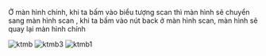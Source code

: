 Ở màn hình chính, khi ta bấm vào biểu tượng scan thì màn hình sẽ chuyển sang màn hình scan , khi ta bấm vào nút back ở màn hình scan, màn hình sẽ quay lại màn hình chính

![ktmb](https://github.com/user-attachments/assets/32231a41-7ac7-481f-847d-02b47c54303f)
![ktmb3](https://github.com/user-attachments/assets/c2e5a325-3be4-4b5a-adf8-accbc2d90b57)
![ktmb1](https://github.com/user-attachments/assets/45c5715c-f334-4b2e-b2cb-63efbc125724)
